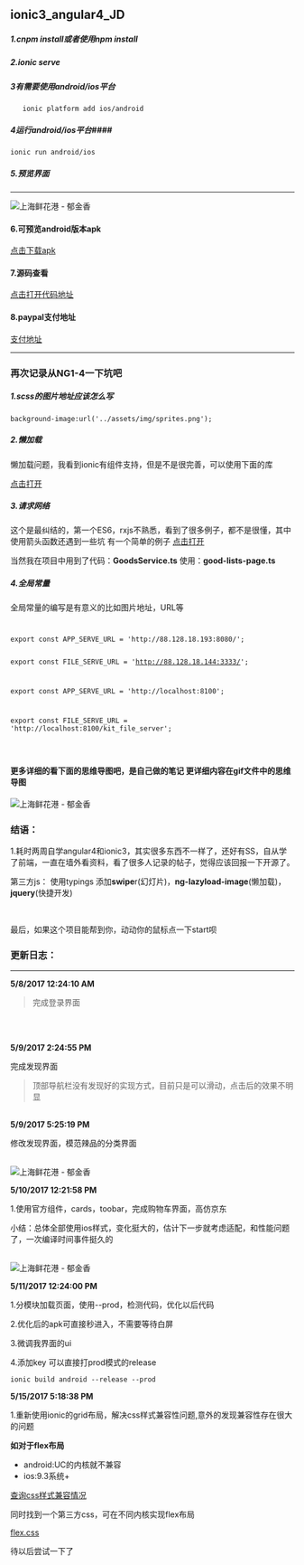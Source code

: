 ## ionic3_angular4_JD ##





##### 1.cnpm install或者使用npm install

##### 2.ionic serve  ####


##### 3有需要使用android/ios平台 ####


       ionic platform add ios/android

##### 4运行android/ios平台####
	ionic run android/ios


##### 5.预览界面 ####

----------

<img src="https://raw.githubusercontent.com/dicallc/ionic3_angular4_JD/master/gif/GIF.gif"  alt="上海鲜花港 - 郁金香" />



#### 6.可预览android版本apk

[点击下载apk](https://github.com/dicallc/ionic3_angular4_JD/raw/master/gif/android-release.apk)

#### 7.源码查看

[点击打开代码地址](https://github.com/dicallc/ionic3_angular4_JD)

#### 8.paypal支付地址

[支付地址](https://github.com/dicallc/ionic3_angular4_JD/raw/master/gif/android-release.apk)

----------
### 再次记录从NG1-4一下坑吧 ###

##### 1.scss的图片地址应该怎么写 ####

    background-image:url('../assets/img/sprites.png');
##### 2.懒加载 ####
懒加载问题，我看到ionic有组件支持，但是不是很完善，可以使用下面的库

[点击打开](https://github.com/tjoskar/ng-lazyload-image)

##### 3.请求网络 ####
这个是最纠结的，第一个ES6，rxjs不熟悉，看到了很多例子，都不是很懂，其中使用箭头函数还遇到一些坑
有一个简单的例子 [点击打开](https://www.djamware.com/post/58e657b680aca764ec903c2d/ionic-3-and-angular-4-mobile-app-example)

当然我在项目中用到了代码：**GoodsService.ts** 使用：**good-lists-page.ts**

##### 4.全局常量 ####

全局常量的编写是有意义的比如图片地址，URL等

<code>
<pre>
export const APP_SERVE_URL = 'http://88.128.18.193:8080/';

export const FILE_SERVE_URL = 'http://88.128.18.144:3333/';

 export const APP_SERVE_URL = 'http://localhost:8100';

export const FILE_SERVE_URL = 'http://localhost:8100/kit_file_server';
</pre>
</code>

#### 更多详细的看下面的思维导图吧，是自己做的笔记 更详细内容在gif文件中的思维导图 ####

<img src="https://raw.githubusercontent.com/dicallc/ionic3_angular4_JD/master/gif/daotu.png"  alt="上海鲜花港 - 郁金香" />

### 结语： ###
1.耗时两周自学angular4和ionic3，其实很多东西不一样了，还好有SS，自从学了前端，一直在墙外看资料，看了很多人记录的帖子，觉得应该回报一下开源了。


第三方js：
使用typings 添加**swipe**r(幻灯片)，**ng-lazyload-image**(懒加载)，**jquery**(快捷开发)

<br>

 最后，如果这个项目能帮到你，动动你的鼠标点一下start呗 


### 更新日志： ###

----------


**5/8/2017 12:24:10 AM**

> 完成登录界面
<br>
<br>

**5/9/2017 2:24:55 PM**

完成发现界面

> 顶部导航栏没有发现好的实现方式，目前只是可以滑动，点击后的效果不明显


<br>
<b>5/9/2017 5:25:19 PM  </b>

修改发现界面，模范辣品的分类界面

<br>


<img src="https://raw.githubusercontent.com/dicallc/ionic3_angular4_JD/master/gif/20170509172835.png"  alt="上海鲜花港 - 郁金香" />

 

<b>5/10/2017 12:21:58 PM  </b>

1.使用官方组件，cards，toobar，完成购物车界面，高仿京东

小结：总体全部使用ios样式，变化挺大的，估计下一步就考虑适配，和性能问题了，一次编译时间事件挺久的


<br>
<img src="https://raw.githubusercontent.com/dicallc/ionic3_angular4_JD/master/gif/image.png"  alt="上海鲜花港 - 郁金香" />


<b>5/11/2017 12:24:00 PM  </b>

1.分模块加载页面，使用--prod，检测代码，优化以后代码

2.优化后的apk可直接秒进入，不需要等待白屏

3.微调我界面的ui

4.添加key 可以直接打prod模式的release

    ionic build android --release --prod
 

<b>5/15/2017 5:18:38 PM   </b>

1.重新使用ionic的grid布局，解决css样式兼容性问题,意外的发现兼容性存在很大的问题

**如对于flex布局**


- android:UC的内核就不兼容
- ios:9.3系统+


[查询css样式兼容情况](http://caniuse.com/#feat=flexbox)

同时找到一个第三方css，可在不同内核实现flex布局

[flex.css](https://github.com/lzxb/flex.css)

待以后尝试一下了

